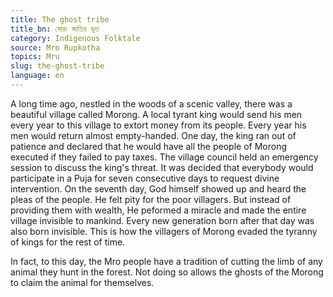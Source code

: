 ```yaml
---
title: The ghost tribe
title_bn: মোরং জাতির ভূত
category: Indigenous Folktale
source: Mro Rupkotha
topics: Mru
slug: the-ghost-tribe
language: en
---
```


A long time ago, nestled in the woods of a scenic valley, there was a beautiful village called Morong. A local tyrant king would send his men every year to this village to extort money from its people. Every year his men would return almost empty-handed. One day, the king ran out of patience and declared that he would have all the people of Morong executed if they failed to pay taxes. The village council held an emergency session to discuss the king's threat. It was decided that everybody would participate in a Puja for seven consecutive days to request divine intervention. On the seventh day, God himself showed up and heard the pleas of the people. He felt pity for the poor villagers. But instead of providing them with wealth, He peformed a miracle and made the entire village invisible to mankind. Every new generation born after that day was also born invisible. This is how the villagers of Morong evaded the tyranny of kings for the rest of time.

In fact, to this day, the Mro people have a tradition of cutting the limb of any animal they hunt in the forest. Not doing so allows the ghosts of the Morong to claim the animal for themselves.
